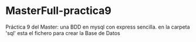 # MasterFull-practica9
Práctica 9 del Master: una BDD en mysql con express sencilla.
en la carpeta 'sql' esta el fichero para crear la Base de Datos
